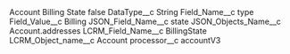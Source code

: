 <?xml version="1.0" encoding="UTF-8"?>
<CustomMetadata xmlns="http://soap.sforce.com/2006/04/metadata" xmlns:xsi="http://www.w3.org/2001/XMLSchema-instance" xmlns:xsd="http://www.w3.org/2001/XMLSchema">
    <label>Account Billing State</label>
    <protected>false</protected>
    <values>
        <field>DataType__c</field>
        <value xsi:type="xsd:string">String</value>
    </values>
    <values>
        <field>Field_Name__c</field>
        <value xsi:type="xsd:string">type</value>
    </values>
    <values>
        <field>Field_Value__c</field>
        <value xsi:type="xsd:string">Billing</value>
    </values>
    <values>
        <field>JSON_Field_Name__c</field>
        <value xsi:type="xsd:string">state</value>
    </values>
    <values>
        <field>JSON_Objects_Name__c</field>
        <value xsi:type="xsd:string">Account.addresses</value>
    </values>
    <values>
        <field>LCRM_Field_Name__c</field>
        <value xsi:type="xsd:string">BillingState</value>
    </values>
    <values>
        <field>LCRM_Object_name__c</field>
        <value xsi:type="xsd:string">Account</value>
    </values>
    <values>
        <field>processor__c</field>
        <value xsi:type="xsd:string">accountV3</value>
    </values>
</CustomMetadata>
